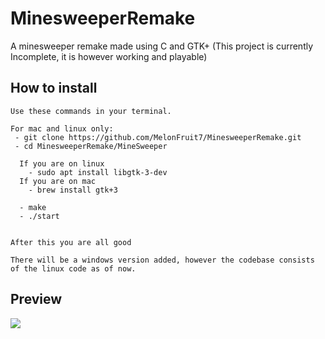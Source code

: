 # MinesweeperRemake
A minesweeper remake made using C and GTK+ (This project is currently Incomplete, it is however working and playable)

## How to install
```
Use these commands in your terminal.

For mac and linux only:
 - git clone https://github.com/MelonFruit7/MinesweeperRemake.git
 - cd MinesweeperRemake/MineSweeper

  If you are on linux
    - sudo apt install libgtk-3-dev
  If you are on mac
    - brew install gtk+3

  - make
  - ./start


After this you are all good 

There will be a windows version added, however the codebase consists of the linux code as of now.
```

## Preview

![](https://media.giphy.com/media/qGTFIci3tQXRgjNbIe/giphy.gif)
